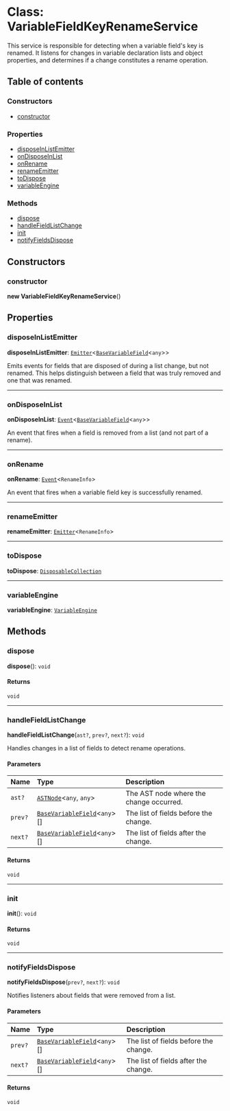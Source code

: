 # Class: VariableFieldKeyRenameService

This service is responsible for detecting when a variable field's key is renamed.
It listens for changes in variable declaration lists and object properties, and
determines if a change constitutes a rename operation.

## Table of contents

### Constructors

* [constructor](/auto-docs/editor/classes/VariableFieldKeyRenameService.md#constructor)

### Properties

* [disposeInListEmitter](/auto-docs/editor/classes/VariableFieldKeyRenameService.md#disposeinlistemitter)
* [onDisposeInList](/auto-docs/editor/classes/VariableFieldKeyRenameService.md#ondisposeinlist)
* [onRename](/auto-docs/editor/classes/VariableFieldKeyRenameService.md#onrename)
* [renameEmitter](/auto-docs/editor/classes/VariableFieldKeyRenameService.md#renameemitter)
* [toDispose](/auto-docs/editor/classes/VariableFieldKeyRenameService.md#todispose)
* [variableEngine](/auto-docs/editor/classes/VariableFieldKeyRenameService.md#variableengine)

### Methods

* [dispose](/auto-docs/editor/classes/VariableFieldKeyRenameService.md#dispose)
* [handleFieldListChange](/auto-docs/editor/classes/VariableFieldKeyRenameService.md#handlefieldlistchange)
* [init](/auto-docs/editor/classes/VariableFieldKeyRenameService.md#init)
* [notifyFieldsDispose](/auto-docs/editor/classes/VariableFieldKeyRenameService.md#notifyfieldsdispose)

## Constructors

### constructor

**new VariableFieldKeyRenameService**()

## Properties

### disposeInListEmitter

**disposeInListEmitter**: [`Emitter`](/auto-docs/editor/classes/Emitter.md)<[`BaseVariableField`](/auto-docs/editor/classes/BaseVariableField.md)<`any`>>

Emits events for fields that are disposed of during a list change, but not renamed.
This helps distinguish between a field that was truly removed and one that was renamed.

***

### onDisposeInList

**onDisposeInList**: [`Event`](/auto-docs/editor/interfaces/Event-1.md)<[`BaseVariableField`](/auto-docs/editor/classes/BaseVariableField.md)<`any`>>

An event that fires when a field is removed from a list (and not part of a rename).

***

### onRename

**onRename**: [`Event`](/auto-docs/editor/interfaces/Event-1.md)<`RenameInfo`>

An event that fires when a variable field key is successfully renamed.

***

### renameEmitter

**renameEmitter**: [`Emitter`](/auto-docs/editor/classes/Emitter.md)<`RenameInfo`>

***

### toDispose

**toDispose**: [`DisposableCollection`](/auto-docs/editor/classes/DisposableCollection.md)

***

### variableEngine

**variableEngine**: [`VariableEngine`](/auto-docs/editor/classes/VariableEngine.md)

## Methods

### dispose

**dispose**(): `void`

#### Returns

`void`

***

### handleFieldListChange

**handleFieldListChange**(`ast?`, `prev?`, `next?`): `void`

Handles changes in a list of fields to detect rename operations.

#### Parameters

| Name | Type | Description |
| :------ | :------ | :------ |
| `ast?` | [`ASTNode`](/auto-docs/editor/classes/ASTNode.md)<`any`, `any`> | The AST node where the change occurred. |
| `prev?` | [`BaseVariableField`](/auto-docs/editor/classes/BaseVariableField.md)<`any`>\[] | The list of fields before the change. |
| `next?` | [`BaseVariableField`](/auto-docs/editor/classes/BaseVariableField.md)<`any`>\[] | The list of fields after the change. |

#### Returns

`void`

***

### init

**init**(): `void`

#### Returns

`void`

***

### notifyFieldsDispose

**notifyFieldsDispose**(`prev?`, `next?`): `void`

Notifies listeners about fields that were removed from a list.

#### Parameters

| Name | Type | Description |
| :------ | :------ | :------ |
| `prev?` | [`BaseVariableField`](/auto-docs/editor/classes/BaseVariableField.md)<`any`>\[] | The list of fields before the change. |
| `next?` | [`BaseVariableField`](/auto-docs/editor/classes/BaseVariableField.md)<`any`>\[] | The list of fields after the change. |

#### Returns

`void`

